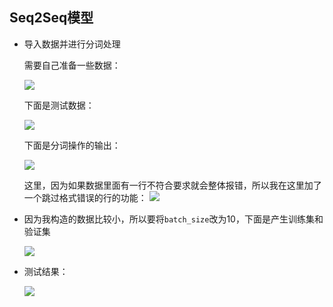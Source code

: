 ## Seq2Seq模型

+ 导入数据并进行分词处理

  需要自己准备一些数据：

  ![](E:\summerwork\week6\img\翻译数据1.png)

  下面是测试数据：

  ![](E:\summerwork\week6\img\翻译数据2.png)

  下面是分词操作的输出：

  ![](E:\summerwork\week6\img\分词结果.png)

  这里，因为如果数据里面有一行不符合要求就会整体报错，所以我在这里加了一个跳过格式错误的行的功能：
  ![](E:\summerwork\week6\img\分词优化.png)

+ 因为我构造的数据比较小，所以要将`batch_size`改为10，下面是产生训练集和验证集

  ![](E:\summerwork\week6\img\构造数据集结果.png)

+ 测试结果：

  ![](E:\summerwork\week6\img\结果.png)